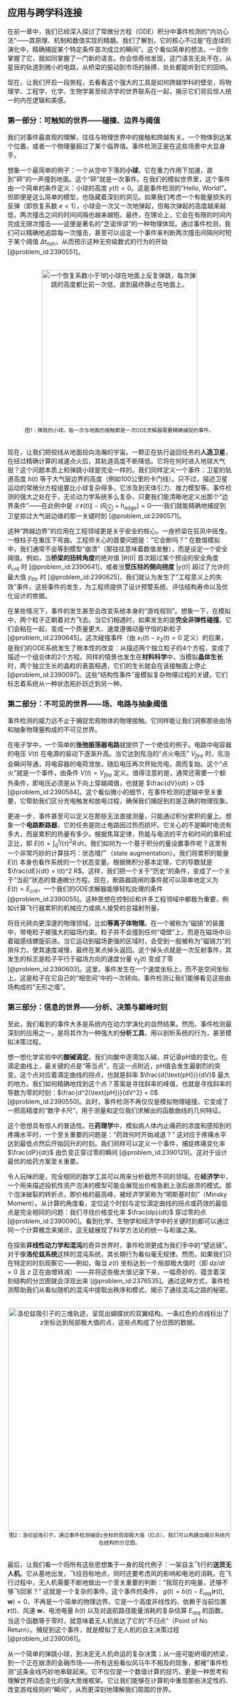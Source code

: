 ## 应用与跨学科连接

在前一章中，我们已经深入探讨了常微分方程（ODE）积分中事件检测的“内功心法”——其原理、机制和数值实现的精髓。我们了解到，它的核心不过是“在连续的演化中，精确捕捉某个特定条件首次成立的瞬间”。这个看似简单的想法，一旦你掌握了它，就如同掌握了一门新的语言。你会惊奇地发现，这门语言无处不在，从星辰的轨道到微小的电路，从桥梁的振动到市场的脉搏，处处都能听到它的回响。

现在，让我们开启一段旅程，去看看这个强大的工具是如何跨越学科的壁垒，将物理学、工程学、化学、生物学甚至经济学的世界联系在一起，揭示它们背后惊人统一的内在逻辑和美感。

### 第一部分：可触知的世界——碰撞、边界与阈值

我们对事件最直观的理解，往往与物理世界中的接触和跨越有关。一个物体到达某个位置，或者一个物理量超过了某个临界值。事件检测正是在这些场景中大显身手。

想象一个最简单的例子：一个从空中下落的**小球**。它在重力作用下加速，直到“砰”的一声撞到地面。这个“砰”就是一次事件。在我们的模拟世界里，这个事件由一个简单的条件定义：小球的高度 $y(t) = 0$。这是事件检测的“Hello, World!”。但即便是这么简单的模型，也隐藏着深刻的洞见。如果我们考虑一个有能量损失的反弹（即恢复系数 $e<1$），小球会一次又一次地弹起，但每次弹起的高度越来越低，两次撞击之间的时间间隔也越来越短。最终，在理论上，它会在有限的时间内完成无限次撞击——这便是著名的“芝诺佯谬”的一种物理体现。通过事件检测，我们可以精确地追踪每一次撞击，甚至可以设定一个事件来判断两次撞击间隔何时短于某个阈值 $\Delta t_{min}$，从而预示这种无穷级数式的行为的开始 [@problem_id:2390551]。

<br/>
<center>
    <img src="https://assets.test.logos.com/images/fall_ball_inelastic.gif" alt="一个恢复系数小于1的小球在地面上反复弹跳，每次弹跳的高度都比前一次低，直到最终静止在地面上。" width="350"/>
    <br>
    <small>图1：弹跳的小球。每一次与地面的接触都是一次ODE求解器需要精确捕捉的事件。</small>
</center>
<br/>

现在，让我们把视线从地面投向浩瀚的宇宙。一颗正在执行返回任务的**人造卫星**，在经过精确计算的减速点火后，其轨道高度不断降低。它将在何时进入地球大气层？这个问题本质上和弹跳小球是完全一样的。我们同样定义一个事件：卫星的轨道高度 $h(t)$ 等于大气层边界的高度（例如100公里的卡门线）。只不过，描述卫星运动的常微分方程组要比小球复杂得多，它涉及到天体引力、推力模型等。事件检测的强大之处在于，无论动力学系统多么复杂，只要我们能清晰地定义出那个“边界条件”——在此例中是 $\lVert \mathbf{r}(t) \rVert - (R_\oplus + h_\text{edge}) = 0$——我们就能精确地捕捉到卫星掠过大气层边缘的那一关键时刻 [@problem_id:2390571]。

这种“跨越边界”的应用在工程领域更是关乎安全的核心。一座桥梁在狂风中摇曳，一根柱子在重压下弯曲。工程师关心的首要问题是：“它会断吗？” 在数值模拟中，我们通常不会等到模型“崩溃”（那往往意味着数值发散），而是设定一个安全阈值。例如，当**桥梁的扭转角度**的绝对值 $|\theta(t)|$ 首次超过某个预设的安全角度 $\theta_{crit}$ 时 [@problem_id:2390641]，或者当**受压柱的侧向挠度** $|y(t)|$ 超过了允许的最大值 $y_{thr}$ 时 [@problem_id:2390625]，我们就认为发生了“工程意义上的失效”事件。这些事件的发生，为工程师提供了设计预警系统、评估结构寿命以及优化设计的依据。

在某些情况下，事件的发生甚至会改变系统本身的“游戏规则”。想象一下，在模拟中，两个粒子正朝着对方飞去。当它们相遇时，如果发生的是**完全非弹性碰撞**，它们会粘在一起，变成一个质量更大、速度遵循动量守恒的新粒子 [@problem_id:2390645]。这次碰撞事件（由 $x_1(t) - x_2(t) = 0$ 定义）的后果，是我们的ODE系统发生了根本性的改变：从描述两个独立粒子的4个方程，变成了描述一个组合体的2个方程。同样的情景也发生在**材料科学**中，当模拟**晶体生长**时，两个独立生长的晶粒的表面相遇，它们的生长就会在该接触面上停止 [@problem_id:2390097]。这些“结构性事件”是模拟复杂物理过程的关键，它们标志着系统从一种状态拓扑跃迁到另一种。

### 第二部分：不可见的世界——场、电路与抽象阈值

事件检测的威力远不止于捕捉宏观物体的物理接触。它同样能让我们洞察那些由场和抽象物理量构成的不可见世界。

在电子学中，一个简单的**张弛振荡器电路**就提供了一个绝佳的例子。电路中电容器的电压 $V(t)$ 在电源的驱动下逐渐升高。当它达到氖泡的“点火电压” $V_{fire}$ 时，氖泡会瞬间导通，将电容器的电荷泄放，随后电压再次开始充电，周而复始。这个“点火”就是一个事件，由条件 $V(t) = V_{fire}$ 定义。值得注意的是，通常还需要一个额外条件，即电压必须是从下向上穿越阈值，也就是 $\frac{dV}{dt} > 0$ [@problem_id:2390584]。这个看似微小的细节，在事件检测的逻辑中至关重要，它帮助我们区分充电触发和放电过程，确保我们捕捉到的是正确的物理现象。

更进一步，事件甚至可以定义在那些无法直接测量，只能通过积分累积的量上。想象一个**电路断路器**，它的任务是防止电路因过热而损坏。它关心的不是瞬时电流有多大，而是累积的热量有多少。根据焦耳定律，热能与电流的平方和时间的乘积成正比，即 $E(t) = \int_0^t I(\tau)^2 R \, d\tau$。我们如何为一个基于积分的量设置事件呢？这里有一个非常巧妙的计算技巧：状态增广（state augmentation）。我们将累积的能量 $E(t)$ 本身也看作系统的一个状态变量。根据微积分基本定理，它的导数就是 $\frac{dE}{dt} = I(t)^2 R$。这样，我们把一个关于“历史”的条件，变成了一个关于“当前”状态的普通微分方程。现在，断路器跳闸的事件就可以简单地定义为 $E(t) = E_{crit}$，一个我们的ODE求解器能够轻松处理的条件 [@problem_id:2390055]。这种思想在控制论和许多工程领域中都极为重要，例如计算飞行器累积的机械应力或病人接受的总辐射剂量。

将目光转向更深邃的物理领域，比如**等离子体物理**。在一个被称为“磁镜”的装置中，带电粒子被强大的磁场约束。粒子并不会撞到任何“墙壁”上，而是在磁场中沿着磁感线螺旋前进。当它运动到磁场更强的区域时，会受到一股被称为“磁镜力”的排斥力，使其速度减慢，最终在某点掉头返回。这个掉头点就是一次反射事件，其发生的标志是粒子平行于磁场方向的速度分量 $v_{\parallel}(t)$ 变成了零 [@problem_id:2390603]。这里，事件发生在一个速度坐标上，而不是空间坐标上。这是粒子在它自己的“相空间”中的一次转向。事件检测让我们能够看见这些由场构成的“无形之墙”。

### 第三部分：信息的世界——分析、决策与巅峰时刻

至此，我们看到的事件大多是系统内在动力学演化的自然结果。然而，事件检测最深刻的应用之一，是将其作为一种强大的**分析工具**，用以剖析系统的行为，甚至模拟决策过程。

想一想化学实验中的**酸碱滴定**。我们向酸中逐滴加入碱，并记录pH值的变化。在滴定曲线上，最关键的点是“等当点”，在这一点附近，pH值会发生最剧烈的突变。这个点对应着滴定曲线的拐点，也就是斜率 $\frac{d(\text{pH})}{dV}$ 最大的地方。我们如何精确地找到这个点？答案是寻找斜率的峰值，也就是寻找斜率的导数为零的时刻：$\frac{d^2(\text{pH})}{dV^2} = 0$ [@problem_id:2390550]。此时，事件检测不再仅仅是模拟物理碰撞，它变成了一把高精度的“数字卡尺”，用于测量和定位我们求解出的函数曲线的几何特征。

这个思想具有惊人的普适性。在**药理学**中，模拟病人体内止痛药的浓度和感知到的疼痛水平时，一个至关重要的问题是：“药效何时开始减退？” 这对应于疼痛水平达到最低点然后开始回升的时刻。我们同样可以定义一个事件，捕捉疼痛变化率 $\frac{dP}{dt}$ 由负变正穿过零的瞬间 [@problem_id:2390129]。这对于设计最优的给药方案至关重要。

令人玩味的是，完全相同的数学工具可以用来分析截然不同的领域。在**经济学**中，一个用来描述投机性资产泡沫的模型可能会展现出价格急剧上涨后崩溃的模式。那个泡沫破裂的转折点，即价格的最高峰，被经济学家称为“明斯基时刻”（Minsky Moment）。从计算的角度看，定位这个时刻与定位滴定曲线的拐点或药效的最低点是完全相同的问题：我们寻找价格变化率 $\frac{dp}{dt}$ 穿过零的点 [@problem_id:2390090]。看到化学、生物学和经济学中的关键时刻都可以通过同一个计算概念来揭示，这无疑展现了科学方法论的统一与和谐之美。

在探索**非线性动力学和混沌**的奇异世界时，事件检测更成为我们手中的“望远镜”。对于像**洛伦兹系统**这样的混沌系统，其长期行为看似毫无规律。然而，如果我们只在特定的时刻观察它——例如，每当 $z(t)$ 坐标达到一个局部极大值时（即 $dz/dt=0$ 且 $z$ 正在由增转减）——并将这些极大值记录下来，一幅奇妙的、蕴含着深刻结构的分岔图就会浮现出来 [@problem_id:2376535]。通过这种方式，事件检测帮助我们从看似随机的混沌中提取出秩序和模式，揭示了通往混沌之路的秘密。

<br/>
<center>
    <img src="https://assets.test.logos.com/images/lorenz_attractor.png" alt="洛伦兹吸引子的三维轨迹，呈现出蝴蝶状的双翼结构。一条红色的点线标出了z坐标达到局部极大值的点，这些点构成了分岔图的数据。" width="500"/>
    <br>
    <small>图2：洛伦兹吸引子。通过事件检测捕捉z坐标的局部极大值（红点），我们可以构建出揭示系统内在结构的分岔图。</small>
</center>
<br/>

最后，让我们看一个将所有这些思想集于一身的现代例子：一架自主飞行的**送货无人机**。它从基地出发，飞往目标地点，同时还要考虑风的影响和电池的消耗。在飞行过程中，无人机需要不断地做出一个至关重要的判断：“我现在的电量，还够不够飞回家？” 这就是一个复杂的事件。这个事件的条件， $g(t) = b(t) - E_{req}(\mathbf{r}(t), \mathbf{w}) = 0$，不再是一个简单的物理边界。它是一个高度非线性的、依赖于当前位置 $\mathbf{r}(t)$、风速 $\mathbf{w}$、电池电量 $b(t)$ 以及对返航路径能量消耗的复杂估算 $E_{req}$ 的函数。当这个函数等于零时，就意味着无人机抵达了它的“不归点”（Point of No Return）。捕捉到这个事件，就是模拟了无人机的自主决策过程 [@problem_id:2390061]。

从一个简单的弹跳小球，到决定无人机命运的复杂决策；从一座可能坍塌的桥梁，到一个正在崩溃的金融市场——所有这些看似风马牛不相及的现象，都被“事件检测”这条金线巧妙地串联起来。它不仅仅是一个数值计算的技巧，更是一种思考和理解世界动态变化的强大思维框架。它让我们能够在计算机中重现那些决定性的、改变游戏规则的“瞬间”，从而更深刻地理解我们周围的世界。